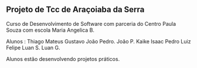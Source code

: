 ## Projeto de Tcc de Araçoiaba da Serra

Curso de Desenvolvimento de Software com parceria
do Centro Paula Souza com escola Maria Angelica B.

Alunos :
Thiago 
Mateus
Gustavo
João Pedro.
João P.
Kaike
Isaac
Pedro
Luiz
Felipe
Luan S.
Luan G.

Alunos estão desenvolvendo projetos práticos.
